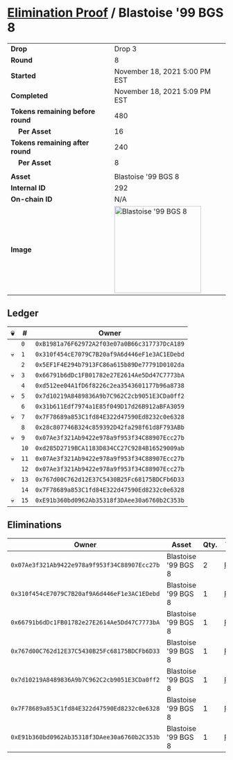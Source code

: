# [Elimination Proof](./readme.md) / Blastoise &#039;99 BGS 8

|||
|---|---|
| **Drop** | Drop 3 |
| **Round** | 8 |
| **Started** | November 18, 2021 5:00 PM EST |
| **Completed** | November 18, 2021 5:09 PM EST |
| **Tokens remaining before round** | 480 |
| **&nbsp;&nbsp;&nbsp;&nbsp;Per Asset** | 16 |
| **Tokens remaining after round** | 240 |
| **&nbsp;&nbsp;&nbsp;&nbsp;Per Asset** | 8 |
| | |
| **Asset** | Blastoise &#039;99 BGS 8 |
| **Internal ID** | 292 |
| **On-chain ID** | N/A |
| **Image** | <img src="https://tcdn.blokpax.com/94d9199b-dc43-433d-b9ab-74dce73976d4/f96b4ca7e9359e65ff1e75a2970b75ecda9f7c5ae5ad74b8aee6010bcf829eee.jpg" height="200" alt="Blastoise &#039;99 BGS 8" /> |

## Ledger

| 💀 | # | Owner |
| --- | --- | --- |
|  | `0` | `0xB1981a76F62972A2f03e07a0B66c317737DcA189` |
| 💀 | `1` | `0x310f454cE7079C7B20af9A6d446eF1e3AC1EDebd` |
|  | `2` | `0x5EF1F4E294b7913FC86a615b89De77791D0102da` |
| 💀 | `3` | `0x66791b6dDc1FB01782e27E2614Ae5Dd47C7773bA` |
|  | `4` | `0xd512ee04A1fD6f8226c2ea3543601177b96a8738` |
| 💀 | `5` | `0x7d10219A8489836A9b7C962C2cb9051E3CDa0ff2` |
|  | `6` | `0x31b611Edf7974a1E85f049D17d26B912aBFA3059` |
| 💀 | `7` | `0x7F78689a853C1fd84E322d47590Ed8232c0e6328` |
|  | `8` | `0x28c807746B324c859392D42fa298f61d8F793ABb` |
| 💀 | `9` | `0x07Ae3f321Ab9422e978a9f953f34C88907Ecc27b` |
|  | `10` | `0xd285D2719BCA1183D834CC27C9284B16529009ab` |
| 💀 | `11` | `0x07Ae3f321Ab9422e978a9f953f34C88907Ecc27b` |
|  | `12` | `0x07Ae3f321Ab9422e978a9f953f34C88907Ecc27b` |
| 💀 | `13` | `0x767d00C762d12E37C5430B25Fc68175BDCFb6D33` |
|  | `14` | `0x7F78689a853C1fd84E322d47590Ed8232c0e6328` |
| 💀 | `15` | `0xE91b360bd0962Ab35318f3DAee30a6760b2C353b` |


## Eliminations

| Owner | Asset | Qty. | Transaction |
| --- | --- | --- | --- |
| `0x07Ae3f321Ab9422e978a9f953f34C88907Ecc27b` | Blastoise '99 BGS 8 | 2 | [Polygonscan](https://polygonscan.com/tx/0x07c304b0a7af850ee36e630dfe26a13115353e8c9de5fdf90b3e5a93a438ac89) |
| `0x310f454cE7079C7B20af9A6d446eF1e3AC1EDebd` | Blastoise '99 BGS 8 | 1 | [Polygonscan](https://polygonscan.com/tx/0x899adf2d53d4f602eb11f7401b516180926e553e022d21ea9523c9d032ba6d64) |
| `0x66791b6dDc1FB01782e27E2614Ae5Dd47C7773bA` | Blastoise '99 BGS 8 | 1 | [Polygonscan](https://polygonscan.com/tx/0x2442d57ff21d596337fc146ab8f34d7d793dd67224c7ba96228779a50a02d271) |
| `0x767d00C762d12E37C5430B25Fc68175BDCFb6D33` | Blastoise '99 BGS 8 | 1 | [Polygonscan](https://polygonscan.com/tx/0xc146e3e6b32c61db5d6e544ede8c74b24856c814d9d0f593b1d46ba56f0efa37) |
| `0x7d10219A8489836A9b7C962C2cb9051E3CDa0ff2` | Blastoise '99 BGS 8 | 1 | [Polygonscan](https://polygonscan.com/tx/0x5a56dce76b7346f44d2408f8cfa0c267560a4c7cf856f1ed0525a02004fd20c2) |
| `0x7F78689a853C1fd84E322d47590Ed8232c0e6328` | Blastoise '99 BGS 8 | 1 | [Polygonscan](https://polygonscan.com/tx/0x98021f7289e27d0e68896e90a20d3dc19ae21be0d2411f72a37931ff03a8f360) |
| `0xE91b360bd0962Ab35318f3DAee30a6760b2C353b` | Blastoise '99 BGS 8 | 1 | [Polygonscan](https://polygonscan.com/tx/0x3ba2f788f5448501e2211b74d6577ff828eefd54e6d7f8ff79d21b478c9c2f01) |
